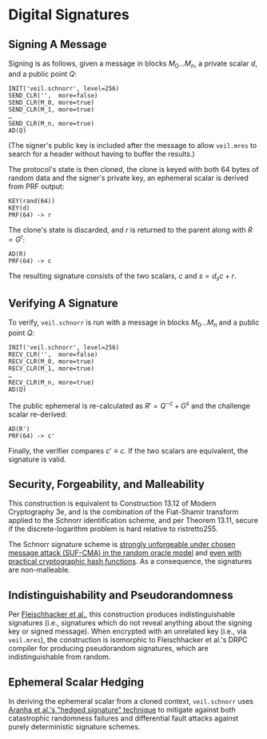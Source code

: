 # Digital Signatures

## Signing A Message

Signing is as follows, given a message in blocks $M_0...M_n$, a private scalar $d$, and a public point $Q$:

```text
INIT('veil.schnorr', level=256)
SEND_CLR('',  more=false)
SEND_CLR(M_0, more=true)
SEND_CLR(M_1, more=true)
…
SEND_CLR(M_n, more=true)
AD(Q)
```

(The signer's public key is included after the message to allow `veil.mres` to search for a header without having to
buffer the results.)

The protocol's state is then cloned, the clone is keyed with both 64 bytes of random data and the signer's private key,
an ephemeral scalar is derived from PRF output:

```text
KEY(rand(64))
KEY(d)
PRF(64) -> r
```

The clone's state is discarded, and $r$ is returned to the parent along with $R = G^r$:

```text
AD(R)
PRF(64) -> c
```

The resulting signature consists of the two scalars, $c$ and $s = d_sc + r$.

## Verifying A Signature

To verify, `veil.schnorr` is run with a message in blocks $M_0...M_n$ and a public point $Q$:

```text
INIT('veil.schnorr', level=256)
RECV_CLR('',  more=false)
RECV_CLR(M_0, more=true)
RECV_CLR(M_1, more=true)
…
RECV_CLR(M_n, more=true)
AD(Q)
```

The public ephemeral is re-calculated as $R' = Q^{-c} + G^s$ and the challenge scalar re-derived:

```
AD(R')
PRF(64) -> c'
```

Finally, the verifier compares $c' \equiv c$. If the two scalars are equivalent, the signature is valid.

## Security, Forgeability, and Malleability

This construction is equivalent to Construction 13.12 of Modern Cryptography 3e, and is the combination of the
Fiat-Shamir transform applied to the Schnorr identification scheme, and per Theorem 13.11, secure if the
discrete-logarithm problem is hard relative to ristretto255.

The Schnorr signature scheme
is [strongly unforgeable under chosen message attack (SUF-CMA) in the random oracle model][schnorr-cma]
and [even with practical cryptographic hash functions][schnorr-hash]. As a consequence, the signatures are
non-malleable.

## Indistinguishability and Pseudorandomness

Per [Fleischhacker et al.][ind-sig], this construction produces indistinguishable signatures (i.e., signatures which do
not reveal anything about the signing key or signed message). When encrypted with an unrelated key (i.e.,
via `veil.mres`), the construction is isomorphic to Fleischhacker et al.'s DRPC compiler for producing pseudorandom
signatures, which are indistinguishable from random.

## Ephemeral Scalar Hedging

In deriving the ephemeral scalar from a cloned context, `veil.schnorr` uses [Aranha et al.'s
"hedged signature" technique][hedge] to mitigate against both catastrophic randomness failures and differential fault
attacks against purely deterministic signature schemes.


[schnorr-cma]: https://www.di.ens.fr/david.pointcheval/Documents/Papers/2000_joc.pdf

[schnorr-hash]: http://www.neven.org/papers/schnorr.pdf

[ind-sig]: https://eprint.iacr.org/2011/673.pdf

[hedge]: https://eprint.iacr.org/2019/956.pdf